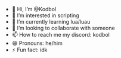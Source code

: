 - 👋 Hi, I’m @Kodbol
- 👀 I’m interested in scripting
- 🌱 I’m currently learning lua/luau
- 💞️ I’m looking to collaborate with someone
- 📫 How to reach me my discord: kodbol
- 😄 Pronouns: he/him
- ⚡ Fun fact: idk

<!---
Kodbol/Kodbol is a ✨ special ✨ repository because its `README.md` (this file) appears on your GitHub profile.
You can click the Preview link to take a look at your changes.
--->
